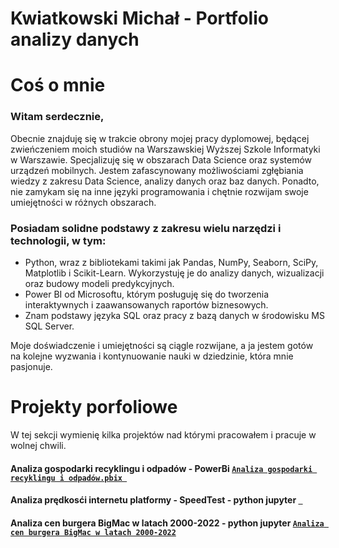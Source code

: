 # Kwiatkowski Michał - Portfolio analizy danych  

# Coś o mnie 
### Witam serdecznie,

Obecnie znajduję się w trakcie obrony mojej pracy dyplomowej, będącej zwieńczeniem moich studiów na Warszawskiej Wyższej Szkole Informatyki w Warszawie. Specjalizuję się w obszarach Data Science oraz systemów urządzeń mobilnych.
Jestem zafascynowany możliwościami zgłębiania wiedzy z zakresu Data Science, analizy danych oraz baz danych. Ponadto, nie zamykam się na inne języki programowania i chętnie rozwijam swoje umiejętności w różnych obszarach.

### Posiadam solidne podstawy z zakresu wielu narzędzi i technologii, w tym:
* Python, wraz z bibliotekami takimi jak Pandas, NumPy, Seaborn, SciPy, Matplotlib i Scikit-Learn. Wykorzystuję je do analizy danych, wizualizacji oraz budowy modeli predykcyjnych.
* Power BI od Microsoftu, którym posługuję się do tworzenia interaktywnych i zaawansowanych raportów biznesowych.
* Znam podstawy języka SQL oraz pracy z bazą danych w środowisku MS SQL Server.

Moje doświadczenie i umiejętności są ciągle rozwijane, a ja jestem gotów na kolejne wyzwania i kontynuowanie nauki w dziedzinie, która mnie pasjonuje.

  
  
  
  
  
  
# Projekty porfoliowe
W tej sekcji wymienię kilka projektów nad którymi pracowałem i pracuje w wolnej chwili. 

#### Analiza gospodarki recyklingu i odpadów - PowerBi [ `Analiza gospodarki recyklingu i odpadów.pbix `](https://github.com/mickwi11/Portfolio/blob/main/Projekt_recykling_odpady_komunalne%20%E2%80%94%20kopia.pbix)

#### Analiza prędkosći internetu platformy - SpeedTest - python jupyter [` `]()

#### Analiza cen burgera BigMac w latach 2000-2022 - python jupyter [`Analiza cen burgera BigMac w latach 2000-2022`](https://github.com/mickwi11/PowerBi---projekt/blob/main/Analiza%20cen%20burgera%20BigMac%20w%20latach%202000-2022.ipynb)


